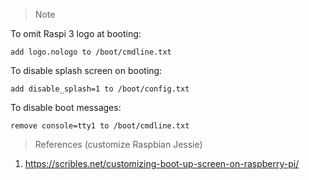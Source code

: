 > Note

To omit Raspi 3 logo at booting:
```
add logo.nologo to /boot/cmdline.txt
```

To disable splash screen on booting:
```
add disable_splash=1 to /boot/config.txt
```

To disable boot messages:
```
remove console=tty1 to /boot/cmdline.txt
```

> References (customize Raspbian Jessie)

1. https://scribles.net/customizing-boot-up-screen-on-raspberry-pi/